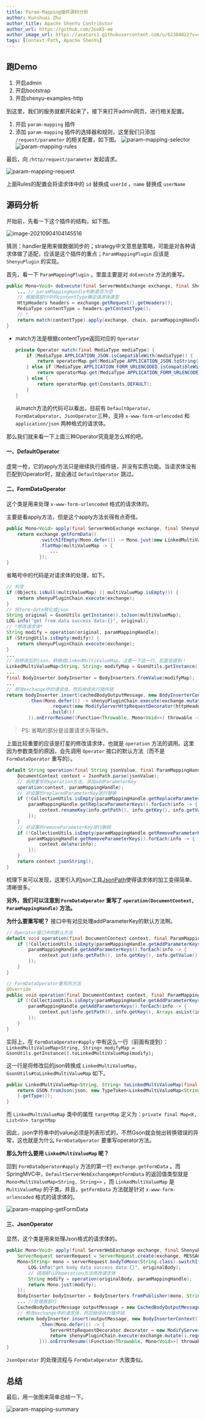 ```yaml
---
title: Param-Mapping插件源码分析
author: Kunshuai Zhu
author_title: Apache ShenYu Contributor
author_url: https://github.com/JooKS-me
author_image_url: https://avatars1.githubusercontent.com/u/62384022?v=4
tags: [Context-Path, Apache ShenYu]
---
```


## 跑Demo

1. 开启admin
2. 开启bootstrap
3. 开启shenyu-examples-http

到这里，我们的服务就都开起来了，接下来打开admin网页，进行相关配置。

1. 开启 `param-mapping` 插件
2. 添加 `param-mapping` 插件的选择器和规则，这里我们只添加 `/request/parameter` 的相关配置，如下图。
   ![param-mapping-selector](/img/activities/code-analysis-param-mapping-plugin/param-mapping-selector.png)
   ![param-mapping-rules](/img/activities/code-analysis-param-mapping-plugin/param-mapping-rules.png)

最后，向 `/http/request/parameter` 发起请求。

![param-mapping-request](/img/activities/code-analysis-param-mapping-plugin/param-mapping-request.png)

上面Rules的配置会将请求体中的 `id` 替换成 `userId` ，`name` 替换成 `userName`

## 源码分析

开始前，先看一下这个插件的结构，如下图。

![image-20210904104145516](https://img.jooks.cn/img/20210904104145.png)

猜测：handler是用来做数据同步的；strategy中文意思是策略，可能是对各种请求体做了适配，应该是这个插件的重点；`ParamMappingPlugin` 应该是 `ShenyuPlugin` 的实现。

首先，看一下 `ParamMappingPlugin` ，里面主要是对 `doExecute` 方法的重写。

```java
public Mono<Void> doExecute(final ServerWebExchange exchange, final ShenyuPluginChain chain, final SelectorData selector, final RuleData rule) {
    ... // paramMappingHandle判断是否为空
    // 根据首部行中的contentType确定请求体类型
    HttpHeaders headers = exchange.getRequest().getHeaders();
    MediaType contentType = headers.getContentType();
  	// *
    return match(contentType).apply(exchange, chain, paramMappingHandle);
}
```

- match方法是根据contentType返回对应的 `Operator`

  ```java
  private Operator match(final MediaType mediaType) {
      if (MediaType.APPLICATION_JSON.isCompatibleWith(mediaType)) {
          return operatorMap.get(MediaType.APPLICATION_JSON.toString());
      } else if (MediaType.APPLICATION_FORM_URLENCODED.isCompatibleWith(mediaType)) {
          return operatorMap.get(MediaType.APPLICATION_FORM_URLENCODED.toString());
      } else {
          return operatorMap.get(Constants.DEFAULT);
      }
  }
  ```

  从match方法的代码可以看出，目前有 `DefaultOperator`、`FormDataOperator`、`JsonOperator`三种，支持 `x-www-form-urlencoded` 和 `application/json` 两种格式的请求体。

那么我们就来看一下上面三种Operator究竟是怎么样的吧。

#### 一、DefaultOperator

虚晃一枪，它的apply方法只是继续执行插件链，并没有实质功能。当请求体没有匹配到Operator时，就会通过 `DefaultOperator` 跳过。

#### 二、FormDataOperator

这个类是用来处理 `x-www-form-urlencoded` 格式的请求体的。

主要是看apply方法，但是这个apply方法长得有点奇怪。

```java
public Mono<Void> apply(final ServerWebExchange exchange, final ShenyuPluginChain shenyuPluginChain, final ParamMappingHandle paramMappingHandle) {
    return exchange.getFormData()
            .switchIfEmpty(Mono.defer(() -> Mono.just(new LinkedMultiValueMap<>())))
            .flatMap(multiValueMap -> {
                ...
            });
}
```

省略号中的代码是对请求体的处理，如下。

```java
// 判空
if (Objects.isNull(multiValueMap) || multiValueMap.isEmpty()) {
    return shenyuPluginChain.execute(exchange);
}
// 将form-data转化成json
String original = GsonUtils.getInstance().toJson(multiValueMap);
LOG.info("get from data success data:{}", original);
// *修改请求体*
String modify = operation(original, paramMappingHandle);
if (StringUtils.isEmpty(modify)) {
    return shenyuPluginChain.execute(exchange);
}
...
// 将修改后的json，转换成LinkedMultiValueMap。注意一下这一行，后面会提到！
LinkedMultiValueMap<String, String> modifyMap = GsonUtils.getInstance().toLinkedMultiValueMap(modify);
...
final BodyInserter bodyInserter = BodyInserters.fromValue(modifyMap);
...
// 修改exchange中的请求体，然后继续执行插件链
return bodyInserter.insert(cachedBodyOutputMessage, new BodyInserterContext())
        .then(Mono.defer(() -> shenyuPluginChain.execute(exchange.mutate()
                .request(new ModifyServerHttpRequestDecorator(httpHeaders, exchange.getRequest(), cachedBodyOutputMessage))
                .build())
        )).onErrorResume((Function<Throwable, Mono<Void>>) throwable -> release(cachedBodyOutputMessage, throwable));
```

>  PS: 省略的部分是设置请求头等操作。

上面比较重要的应该是打星的修改请求体，也就是 `operation` 方法的调用。这里因为参数类型的原因，会先调用 `Operator` 接口的默认方法（而不是 `FormDataOperator` 重写的）。

```java
default String operation(final String jsonValue, final ParamMappingHandle paramMappingHandle) {
    DocumentContext context = JsonPath.parse(jsonValue);
    // 调用重写的operation方法，添加addParameterKey
    operation(context, paramMappingHandle);
    // 对设置的replacedParameterKey进行替换
    if (!CollectionUtils.isEmpty(paramMappingHandle.getReplaceParameterKeys())) {
        paramMappingHandle.getReplaceParameterKeys().forEach(info -> {
            context.renameKey(info.getPath(), info.getKey(), info.getValue());
        });
    }
    // 对设置的removeParameterKey进行删除
    if (!CollectionUtils.isEmpty(paramMappingHandle.getRemoveParameterKeys())) {
        paramMappingHandle.getRemoveParameterKeys().forEach(info -> {
            context.delete(info);
        });
    }
    return context.jsonString();
}
```

梳理下来可以发现，这里引入的json工具[JsonPath](https://github.com/json-path/JsonPath)使得请求体的加工变得简单、清晰很多。

**另外，我们可以注意到 `FormDataOperator` 重写了 `operation(DocumentContext, ParamMappingHandle)` 方法。**

**为什么要重写呢？** 接口中有对应处理addParameterKey的默认方法啊。

```java
// Operator接口中的默认方法
default void operation(final DocumentContext context, final ParamMappingHandle paramMappingHandle) {
    if (!CollectionUtils.isEmpty(paramMappingHandle.getAddParameterKeys())) {
        paramMappingHandle.getAddParameterKeys().forEach(info -> {
            context.put(info.getPath(), info.getKey(), info.getValue()); //不同之处
        });
    }
}

// FormDataOperator重写的方法
@Override
public void operation(final DocumentContext context, final ParamMappingHandle paramMappingHandle) {
    if (!CollectionUtils.isEmpty(paramMappingHandle.getAddParameterKeys())) {
        paramMappingHandle.getAddParameterKeys().forEach(info -> {
            context.put(info.getPath(), info.getKey(), Arrays.asList(info.getValue()));
        });
    }
}
```

实际上，在 `FormDataOperator#apply` 中有这么一行（前面有提到）：`LinkedMultiValueMap<String, String> modifyMap = GsonUtils.getInstance().toLinkedMultiValueMap(modify);`

这一行是将修改后的json转换成 `LinkedMultiValueMap`，`GsonUtils#toLinkedMultiValueMap` 如下。

```java
public LinkedMultiValueMap<String, String> toLinkedMultiValueMap(final String json) {
    return GSON.fromJson(json, new TypeToken<LinkedMultiValueMap<String, String>>() {
    }.getType());
}
```

而 `LinkedMultiValueMap` 类中的属性 `targetMap` 定义为：`private final Map<K, List<V>> targetMap`

因此，json字符串中的value必须是列表形式的，不然Gson就会抛出转换错误的异常，这也就是为什么 `FormDataOperator` 要重写operator方法。

**那么为什么要用 `LinkedMultiValueMap` 呢？**

回到 `FormDataOperator#apply` 方法的第一行 `exchange.getFormData` 。而SpringMVC中，`DefaultServerWebExchange#getFormData` 的返回值类型就是 `Mono<MultiValueMap<String, String>>` ，而 `LinkedMultiValueMap` 是 `MultiValueMap` 的子类。并且，`getFormData` 方法就是针对 `x-www-form-urlencoded` 格式的请求体的。

![param-mapping-getFormData](/img/activities/code-analysis-param-mapping-plugin/param-mapping-getFormData.png)

#### 三、JsonOperator

显然，这个类是用来处理Json格式的请求体的。

```java
public Mono<Void> apply(final ServerWebExchange exchange, final ShenyuPluginChain shenyuPluginChain, final ParamMappingHandle paramMappingHandle) {
    ServerRequest serverRequest = ServerRequest.create(exchange, MESSAGE_READERS);
    Mono<String> mono = serverRequest.bodyToMono(String.class).switchIfEmpty(Mono.defer(() -> Mono.just(""))).flatMap(originalBody -> {
        LOG.info("get body data success data:{}", originalBody);
        // 调用默认的operation方法修改请求体
        String modify = operation(originalBody, paramMappingHandle);
        return Mono.just(modify);
    });
    BodyInserter bodyInserter = BodyInserters.fromPublisher(mono, String.class);
    ... //处理首部行
    CachedBodyOutputMessage outputMessage = new CachedBodyOutputMessage(exchange, headers);
    // 修改exchange中的请求体，然后继续执行插件链
    return bodyInserter.insert(outputMessage, new BodyInserterContext())
            .then(Mono.defer(() -> {
                ServerHttpRequestDecorator decorator = new ModifyServerHttpRequestDecorator(headers, exchange.getRequest(), outputMessage);
                return shenyuPluginChain.execute(exchange.mutate().request(decorator).build());
            })).onErrorResume((Function<Throwable, Mono<Void>>) throwable -> release(outputMessage, throwable));
}
```

`JsonOperator` 的处理流程与 `FormDataOperator` 大致类似。

## 总结

最后，用一张图来简单总结一下。

![param-mapping-summary](/img/activities/code-analysis-param-mapping-plugin/param-mapping-summary.jpeg)

